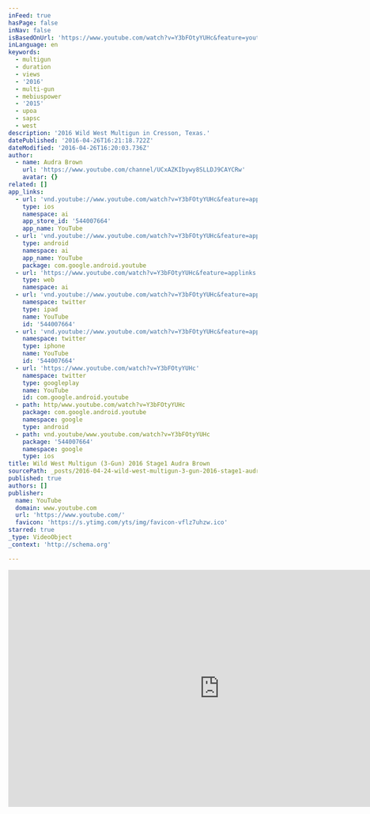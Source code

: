 ```yaml
---
inFeed: true
hasPage: false
inNav: false
isBasedOnUrl: 'https://www.youtube.com/watch?v=Y3bFOtyYUHc&feature=youtu.be'
inLanguage: en
keywords:
  - multigun
  - duration
  - views
  - '2016'
  - multi-gun
  - mebiuspower
  - '2015'
  - upoa
  - sapsc
  - west
description: '2016 Wild West Multigun in Cresson, Texas.'
datePublished: '2016-04-26T16:21:18.722Z'
dateModified: '2016-04-26T16:20:03.736Z'
author:
  - name: Audra Brown
    url: 'https://www.youtube.com/channel/UCxAZKIbywy8SLLDJ9CAYCRw'
    avatar: {}
related: []
app_links:
  - url: 'vnd.youtube://www.youtube.com/watch?v=Y3bFOtyYUHc&feature=applinks'
    type: ios
    namespace: ai
    app_store_id: '544007664'
    app_name: YouTube
  - url: 'vnd.youtube://www.youtube.com/watch?v=Y3bFOtyYUHc&feature=applinks'
    type: android
    namespace: ai
    app_name: YouTube
    package: com.google.android.youtube
  - url: 'https://www.youtube.com/watch?v=Y3bFOtyYUHc&feature=applinks'
    type: web
    namespace: ai
  - url: 'vnd.youtube://www.youtube.com/watch?v=Y3bFOtyYUHc&feature=applinks'
    namespace: twitter
    type: ipad
    name: YouTube
    id: '544007664'
  - url: 'vnd.youtube://www.youtube.com/watch?v=Y3bFOtyYUHc&feature=applinks'
    namespace: twitter
    type: iphone
    name: YouTube
    id: '544007664'
  - url: 'https://www.youtube.com/watch?v=Y3bFOtyYUHc'
    namespace: twitter
    type: googleplay
    name: YouTube
    id: com.google.android.youtube
  - path: http/www.youtube.com/watch?v=Y3bFOtyYUHc
    package: com.google.android.youtube
    namespace: google
    type: android
  - path: vnd.youtube/www.youtube.com/watch?v=Y3bFOtyYUHc
    package: '544007664'
    namespace: google
    type: ios
title: Wild West Multigun (3-Gun) 2016 Stage1 Audra Brown
sourcePath: _posts/2016-04-24-wild-west-multigun-3-gun-2016-stage1-audra-brown.md
published: true
authors: []
publisher:
  name: YouTube
  domain: www.youtube.com
  url: 'https://www.youtube.com/'
  favicon: 'https://s.ytimg.com/yts/img/favicon-vflz7uhzw.ico'
starred: true
_type: VideoObject
_context: 'http://schema.org'

---
```

<iframe src="https://cdn.embedly.com/widgets/media.html?src=https%3A%2F%2Fwww.youtube.com%2Fembed%2FY3bFOtyYUHc%3Ffeature%3Doembed&amp;url=https%3A%2F%2Fwww.youtube.com%2Fwatch%3Fv%3DY3bFOtyYUHc%26feature%3Dyoutu.be&amp;image=https%3A%2F%2Fi.ytimg.com%2Fvi%2FY3bFOtyYUHc%2Fhqdefault.jpg&amp;key=b7d04c9b404c499eba89ee7072e1c4f7&amp;type=text%2Fhtml&amp;schema=youtube" width="854" height="480" scrolling="no" frameborder="0" allowfullscreen="" style=""></iframe>